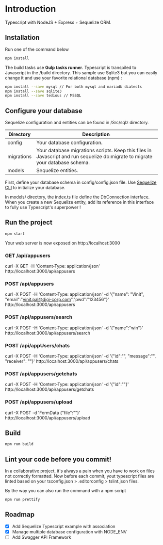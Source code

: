 # Introduction

Typescript with NodeJS + Express + Sequelize ORM.

## Installation

Run one of the command below

```bash
npm install
```

The build tasks use **Gulp tasks runner**. Typescript is transpiled to Javascript in the /build directory.
This sample use Sqlite3 but you can easily change it and use your favorite relational database (npm) :

```bash
npm install --save mysql // For both mysql and mariadb dialects
npm install --save sqlite3
npm install --save tedious // MSSQL
```

## Configure your database

Sequelize configuration and entities can be found in /Src/sqlz directory.

| Directory  | Description                                                                                                                   |
| ---------- | ----------------------------------------------------------------------------------------------------------------------------- |
| config     | Your database configuration.                                                                                                  |
| migrations | Your database migrations scripts. Keep this files in Javascript and run sequelize db:migrate to migrate your database schema. |
| models     | Sequelize entities.                                                                                                           |

First, define your database schema in config/config.json file.
Use [Sequelize CLI](http://docs.sequelizejs.com/en/v3/docs/migrations/) to initialize your database.

In models/ directory, the index.ts file define the DbConnection interface. When you create a new Sequelize entity, add its reference in this interface to fully use Typescript's superpower !

## Run the project

```bash
npm start
```

Your web server is now exposed on http://localhost:3000

### GET /api/appusers

curl -X GET -H 'Content-Type: application/json' http://localhost:3000/api/appusers

### POST /api/appusers

curl -X POST -H 'Content-Type: application/json' -d '{"name": "Vinit", "email":"vinit.pal@digi-corp.com","pwd":"123456"}' http://localhost:3000/api/appusers

### POST /api/appusers/search

curl -X POST -H 'Content-Type: application/json' -d '{"name":"win"}' http://localhost:3000/api/appusers/search

### POST /api/appUsers/chats

curl -X POST -H 'Content-Type: application/json' -d '{"id":"", "message":"", "receiver": ""}' http://localhost:3000/api/appusers/chats

### POST /api/appusers/getchats

curl -X POST -H 'Content-Type: application/json' -d '{"id":""}' http://localhost:3000/api/appusers/getchats

### POST /api/appusers/upload

curl -X POST -d 'FormData {"file":""}' http://localhost:3000/api/appusers/upload

## Build

```bash
npm run build
```

## Lint your code before you commit!

In a collaborative project, it's always a pain when you have to work on files not correctly formatted.
Now before each commit, yout typescript files are linted based on your tsconfig.json > .editorconfig > tslint.json files.

By the way you can also run the command with a npm script

```bash
npm run prettify
```

## Roadmap

- [x] Add Sequelize Typescript example with association
- [x] Manage multiple database configuration with NODE_ENV
- [ ] Add Swagger API Framework
